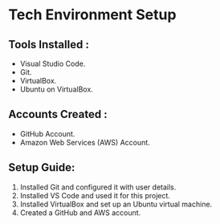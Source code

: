 # Tech Environment Setup 

## Tools Installed :
- Visual Studio Code.
- Git.
- VirtualBox.
- Ubuntu on VirtualBox.

## Accounts Created :
- GitHub Account.
- Amazon Web Services (AWS) Account.

## Setup Guide:
1. Installed Git and configured it with user details.
2. Installed VS Code and used it for this project.
3. Installed VirtualBox and set up an Ubuntu virtual machine.
4. Created a GitHub and AWS account.

